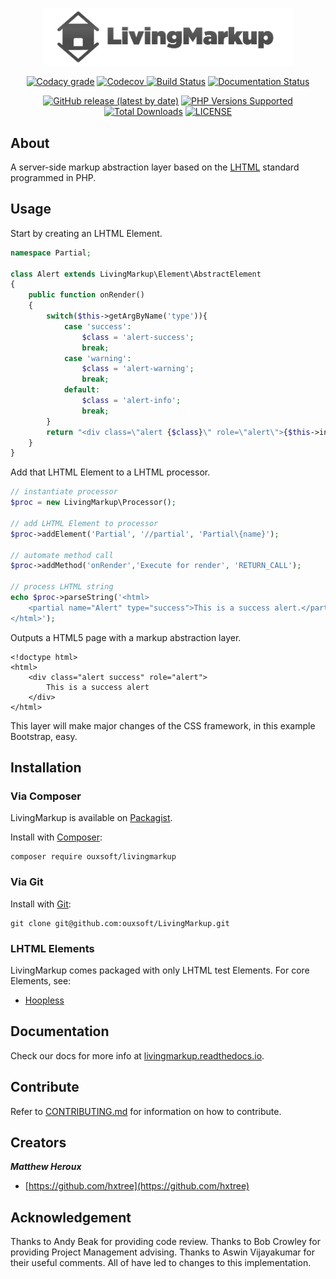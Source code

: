 <p align="center"><img src="https://github.com/ouxsoft/LivingMarkup/raw/master/assets/images/logo/434x100.jpg" width="400"></p>

<p align="center">
    <a href="https://app.codacy.com/gh/ouxsoft/LivingMarkup?utm_source=github.com&utm_medium=referral&utm_content=ouxsoft/LivingMarkup&utm_campaign=Badge_Grade_Dashboard"><img alt="Codacy grade" src="https://img.shields.io/codacy/grade/86210d48e2ca45e497be865ace8a4029"></a>
    <a href="https://codecov.io/gh/ouxsoft/LivingMarkup"> <img alt="Codecov" src="https://img.shields.io/codecov/c/github/ouxsoft/livingmarkup"> </a> 
    <a href="https://travis-ci.com/github/ouxsoft/LivingMarkup"><img src="https://api.travis-ci.com/ouxsoft/LivingMarkup.svg?branch=master&status=passed" alt="Build Status"></a>
    <a href="https://livingmarkup.readthedocs.io/en/latest/?badge=latest"><img src="https://readthedocs.org/projects/livingmarkup/badge/?version=latest" alt="Documentation Status"></a> 
</p>

<p align="center">
    <a href="https://packagist.org/packages/ouxsoft/livingmarkup"><img alt="GitHub release (latest by date)" src="https://img.shields.io/github/v/release/ouxsoft/livingmarkup"></a> 
    <a href="#tada-php-support" title="PHP Versions Supported"><img alt="PHP Versions Supported" src="https://img.shields.io/badge/php-7.3%20to%208.1-777bb3.svg?logo=php&logoColor=white&labelColor=555555"></a>  
    <a href="https://packagist.org/packages/ouxsoft/livingmarkup"><img src="https://poser.pugx.org/ouxsoft/livingmarkup/downloads" alt="Total Downloads"></a>
    <a href="https://github.com/ouxsoft/livingmarkup/blob/master/LICENSE" title="license"><img alt="LICENSE" src="https://img.shields.io/badge/license-MIT-428f7e.svg?logo=open%20source%20initiative&logoColor=white&labelColor=555555"></a>
</p>

## About

A server-side markup abstraction layer based on the [LHTML](https://github.com/ouxsoft/LHTML) standard programmed in PHP. 

## Usage
Start by creating an LHTML Element.
```php
namespace Partial;

class Alert extends LivingMarkup\Element\AbstractElement 
{
    public function onRender()
    {
        switch($this->getArgByName('type')){
            case 'success':
                $class = 'alert-success';
                break;
            case 'warning':
                $class = 'alert-warning';
                break;
            default:
                $class = 'alert-info';
                break;
        }
        return "<div class=\"alert {$class}\" role=\"alert\">{$this->innerText()}</div>";
    }
}
```

Add that LHTML Element to a LHTML processor.
```php
// instantiate processor
$proc = new LivingMarkup\Processor();

// add LHTML Element to processor
$proc->addElement('Partial', '//partial', 'Partial\{name}');

// automate method call
$proc->addMethod('onRender','Execute for render', 'RETURN_CALL');

// process LHTML string
echo $proc->parseString('<html>
    <partial name="Alert" type="success">This is a success alert.</partial>
</html>');
```

Outputs a HTML5 page with a markup abstraction layer. 

```html5
<!doctype html>
<html>
    <div class="alert success" role="alert">
        This is a success alert
    </div>
</html>
```
This layer will make major changes of the CSS framework, in this example Bootstrap, easy.

## Installation

### Via Composer
LivingMarkup is available on [Packagist](https://packagist.org/packages/ouxsoft/livingMarkup).

Install with [Composer](https://getcomposer.org/download/):
```shell script
composer require ouxsoft/livingmarkup
```

### Via Git
Install with [Git](https://git-scm.com/):
```shell script
git clone git@github.com:ouxsoft/LivingMarkup.git
```

### LHTML Elements
LivingMarkup comes packaged with only LHTML test Elements. For core Elements, see:
 * [Hoopless](https://github.com/ouxsoft/hoopless)

## Documentation
Check our docs for more info at [livingmarkup.readthedocs.io](https://livingmarkup.readthedocs.io).

## Contribute

Refer to [CONTRIBUTING.md](https://github.com/ouxsoft/LivingMarkup/blob/master/.github/workflows/CONTRIBUTING.md) for 
information on how to contribute.


## Creators

***Matthew Heroux***

  * [https://github.com/hxtree](https://github.com/hxtree)

## Acknowledgement

Thanks to Andy Beak for providing code review. Thanks to Bob Crowley for providing Project Management advising. Thanks to Aswin Vijayakumar for their useful comments. All of have led to changes to this implementation.
